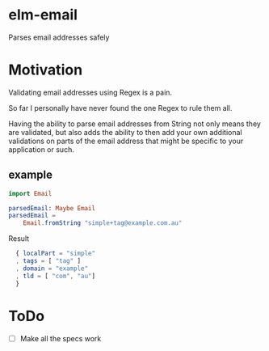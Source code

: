 # elm-email

Parses email addresses safely

# Motivation

Validating email addresses using Regex is a pain.

So far I personally have never found the one Regex to rule them all.

Having the ability to parse email addresses from String not only means they are validated,
but also adds the ability to then add your own additional validations on parts of the email address that might be specific to your application or such.

## example

```elm
import Email

parsedEmail: Maybe Email
parsedEmail =
    Email.fromString "simple+tag@example.com.au"


```

Result
```elm
  { localPart = "simple"
  , tags = [ "tag" ]
  , domain = "example"
  , tld = [ "com", "au"]
  }

```


# ToDo

- [ ] Make all the specs work
